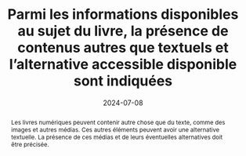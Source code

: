 ---
title: Parmi les informations disponibles au sujet du livre, la présence de contenus autres que textuels et l’alternative accessible disponible sont indiquées
abstract: Les livres numériques peuvent contenir autre chose que du texte, comme des images et autres médias. Ces autres éléments peuvent avoir une alternative textuelle. La présence de ces médias et de leurs éventuelles alternatives doit être précisée.
categories: 
    - "Informations avant consultation"
agrege: O0000-E084
opquast: 'N/A'
indiceebook: '84'
description: "Règle n° 084"
before: "083"
weight: "084"
after: "085"
actif: '1'
layout: rules
date: 2024-07-08
tags: 
    - "Accessibilité"
    - "Confiance"
objectif: 
    - "Permettre d’anticiper si le livre pourra être consulté dans son entièreté selon un contexte donné"
    - "Limiter les risques de réclamations"
Meo: 
    - "Associer l’information au livre"
    - "Faire figurer l’information sur la page de présentation du livre"
Controle: 
    - "Vérifier la présence d’une indication sur&nbsp;: <ul><li>La présence de médias autres que du texte.</li><li>La présence d’alternatives textuelles pour ces médias.</li></ul>"
epubcheck: 
ace: true
humancheck: true
ReadiumGoToolkit: 
Source: 
    - "SNE"
Referentiel: 
    - "[liste 196, code 14](https://ns.editeur.org/onix/en/196/14) Short alternative textual descriptions"
    - "[liste 196, code 15](https://ns.editeur.org/onix/en/196/15)  Full alternative textual descriptions"
    - "[liste 196, code 16](https://ns.editeur.org/onix/en/196/16)  Visualised data also available as non-graphical data" 
    - "[liste 196, code 28](https://ns.editeur.org/onix/en/196/28) Full alternative audio descriptions"
    - "[liste 196, code 51](https://ns.editeur.org/onix/en/196/51)  All non-decorative content supports reading via pre-recorded audio" 
    - "[liste 196, code 52](https://ns.editeur.org/onix/en/196/52)  All non-decorative content supports reading without sight"
steps: 
    - "Conception"
    - "Éditorial"
---